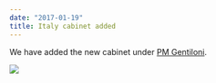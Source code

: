 ```yaml
---
date: "2017-01-19"
title: Italy cabinet added
---
```


We have added the new cabinet under [PM Gentiloni](http://www.parlgov.org/explore/ita/cabinet/2016-12-12/).

![](/images/parliament-germany.jpg)
